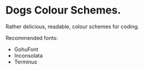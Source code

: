 Dogs Colour Schemes.
====================

Rather delicious, readable, colour schemes for coding.

Recommended fonts:
 * GohuFont
 * Inconsolata
 * Terminus
